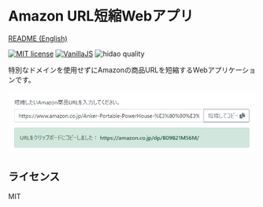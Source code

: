 # Amazon URL短縮Webアプリ

[README (English)](README.md)

[![MIT license](https://img.shields.io/badge/license-MIT-blue.svg?style=flat)](LICENSE.md)
[![VanillaJS](https://img.shields.io/badge/Framework-VanillaJS-blue.svg)](https://nodejs.org/ja/)
![hidao quality](https://img.shields.io/badge/hidao-quality-orange.svg)

特別なドメインを使用せずにAmazonの商品URLを短縮するWebアプリケーションです。

![](img/ss01_ja.png)

## ライセンス

MIT
